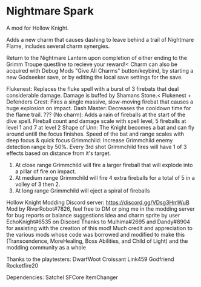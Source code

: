 ﻿# Nightmare Spark
A mod for Hollow Knight.

Adds a new charm that causes dashing to leave behind a trail of Nightmare Flame, includes several charm synergies.

Return to the Nightmare Lantern upon completion of either ending to the Grimm Troupe questline to recieve your reward!<
Charm can also be acquired with Debug Mods "Give All Charms" button/keybind, by starting a new Godseeker save, or by editing the local save settings for the save.

Flukenest: Replaces the fluke spell with a burst of 3 firebats that deal considerable damage. Damage is buffed by Shamans Stone.<
Flukenest + Defenders Crest: Fires a single massive, slow-moving firebat that causes a huge explosion on impact. 
Dash Master: Decreases the cooldown time for the flame trail.
??? (No charm): Adds a rain of fireballs at the start of the dive spell. Fireball count and damage scale with spell level, 5 fireballs at level 1 and 7 at level 2 
Shape of Unn: The Knight becomes a bat and can fly around untill the focus finishes. Speed of the bat and range scales with deep focus & quick focus 
Grimmchild: Increase Grimmchild enemy detection range by 50%. Every 3rd shot Grimmchild fires will have 1 of 3 effects based on distance from it's target.
1. At close range Grimmchild will fire a larger fireball that will explode into a pillar of fire on impact.
2. At medium range Grimmchild will fire 4 extra fireballs for a total of 5 in a volley of 3 then 2.
3. At long range Grimmchild will eject a spiral of fireballs 


Hollow Knight Modding Discord server: https://discord.gg/VDsg3HmWuB 
Mod by RiverRobot#7826, feel free to DM or ping me in the modding server for bug reports or balance suggestions 
Idea and charm sprite by user EchoKnight#6535 on Discord 
Thanks to Mulhima#2695 and Dandy#8904 for assisting with the creation of this mod! 
Much credit and appreciation to the various mods whose code was borrowed and modified to make this (Transcendence, MoreHealing, Boss Abilities, and Child of Light) and the modding community as a whole

Thanks to the playtesters:
DwarfWoot
Croissant
Link459
Godfriend
Rocketfire20

Dependencies:
Satchel 
SFCore
ItemChanger